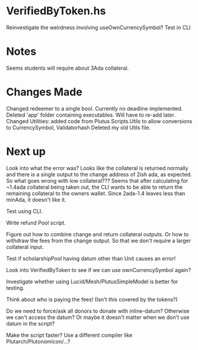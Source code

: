 # VerifiedByToken.hs
Reinvestigate the weirdness involving useOwnCurrencySymbol? 
Test in CLI

# Notes
Seems students will require about 3Ada collateral. 

# Changes Made
Changed redeemer to a single bool. 
Currently no deadline implemented. 
Deleted 'app' folder containing executables. Will have to re-add later.
Changed Utilities: added code from Plutus.Scripts.Utils to allow conversions to CurrencySymbol, Validatorhash
Deleted my old Utils file.

# Next up
Look into what the error was? Looks like the collateral is returned normally and there is a single output to the change address of 2ish ada, as expected. So what goes wrong with low collateral???
    Seems that after calculating for ~1.4ada collateral being taken out, the CLI wants to be able to return the remaining collateral to the owners wallet. Since 2ada-1.4 leaves less than minAda, it doesn't like it. 

Test using CLI.

Write refund Pool script. 

Figure out how to combine change and return collateral outputs. Or how to withdraw the fees from the change output. So that we don't require a larger collateral input. 

Test if scholarshipPool having datum other than Unit causes an error!

Look into VerifiedByToken to see if we can use ownCurrencySymbol again? 

Investigate whether using Lucid/Mesh/PlutusSimpleModel is better for testing.

Think about who is paying the fees! (Isn't this covered by the tokens?)

Do we need to force/ask all donors to donate with inline-datum? Otherwise we can't access the datum? Or maybe it doesn't matter when we don't use datum in the script? 

Make the script faster? Use a different compiler like Plutarch/Plutonomicon/...?

